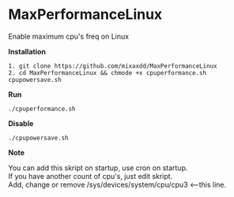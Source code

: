 # MaxPerformanceLinux
Enable maximum cpu's freq on Linux

<b>Installation</b>
```
1. git clone https://github.com/mixaxdd/MaxPerformanceLinux
2. cd MaxPerformanceLinux && chmode +x cpuperformance.sh cpupowersave.sh
```
<b>Run</b>
```
./cpuperformance.sh
```
<b>Disable</b>
```
./cpupowersave.sh
```
<b>Note</b>

You can add this skript on startup, use cron on startup.
<br>If you have another count of cpu's, just edit skript.
<br>Add, change or remove /sys/devices/system/cpu/cpu3 <--this line.
